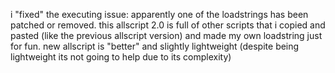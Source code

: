 i "fixed" the executing issue:
apparently one of the loadstrings has been patched or removed. this allscript 2.0 is full of other scripts that i copied and pasted (like the previous allscript version) and made my own loadstring just for fun. new allscript is "better" and slightly lightweight (despite being lightweight its not going to help due to its complexity)
